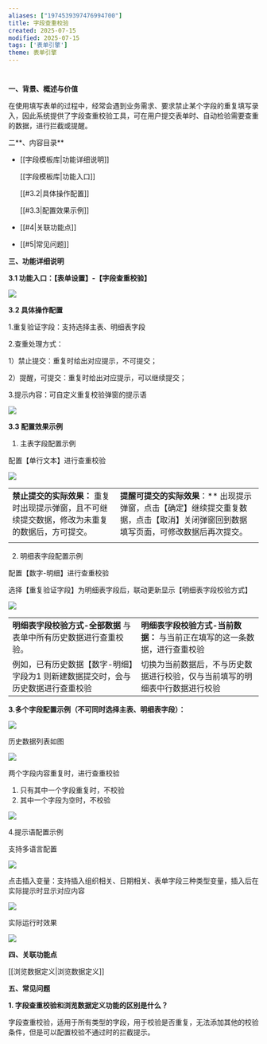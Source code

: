 ```yaml
---
aliases: ["1974539397476994700"]
title: 字段查重校验
created: 2025-07-15
modified: 2025-07-15
tags: ['表单引擎']
theme: 表单引擎
---
```


#

**一、背景、概述与价值**

在使用填写表单的过程中，经常会遇到业务需求、要求禁止某个字段的重复填写录入，因此系统提供了字段查重校验工具，可在用户提交表单时、自动检验需要查重的数据，进行拦截或提醒。

二**、内容目录**

- [[字段模板库|功能详细说明]]

  [[字段模板库|功能入口]]

  [[#3.2|具体操作配置]]

  [[#3.3|配置效果示例]]

- [[#4|关联功能点]]
- [[#5|常见问题]]

**三、功能详细说明**

**3.1 功能入口：【表单设置】-【字段查重校验】**

![](https://myhelpdoc.oss-cn-heyuan.aliyuncs.com/mdimages/40b988e1c416875efd3307bcd6a5a498.jpg)

**3.2 具体操作配置**

1.重复验证字段：支持选择主表、明细表字段

2.查重处理方式：

1）禁止提交：重复时给出对应提示，不可提交；

2）提醒，可提交：重复时给出对应提示，可以继续提交；

3.提示内容：可自定义重复校验弹窗的提示语

![](https://myhelpdoc.oss-cn-heyuan.aliyuncs.com/mdimages/b337ff5598c5e5a3fcf6b0160db1d1db.jpg)

**3.3 配置效果示例**

1. 主表字段配置示例

配置【单行文本】进行查重校验

![](https://myhelpdoc.oss-cn-heyuan.aliyuncs.com/mdimages/52edcaa303de5c8ea5830f5b175668b7.jpg)

|  |  |
| --- | --- |
| **禁止提交的实际效果：**  重复时出现提示弹窗，且不可继续提交数据，修改为未重复的数据后，方可提交。 | **提醒可提交的实际效果**：**  出现提示弹窗，点击【确定】继续提交重复数据，点击【取消】关闭弹窗回到数据填写页面，可修改数据后再次提交。 |
|  |  |

2. 明细表字段配置示例

配置【数字-明细】进行查重校验

选择【重复验证字段】为明细表字段后，联动更新显示【明细表字段校验方式】

![](https://myhelpdoc.oss-cn-heyuan.aliyuncs.com/mdimages/37ab2b62a37d2fc08b3bb3bfcb24914b.jpg)

|  |  |
| --- | --- |
| **明细表字段校验方式-全部数据**  与表单中所有历史数据进行查重校验。 | **明细表字段校验方式-当前数据：**  与当前正在填写的这一条数据，进行查重校验 |
| 例如，已有历史数据【数字-明细】字段为1    则新建数据提交时，会与历史数据进行查重校验 | 切换为当前数据后，不与历史数据进行校验，仅与当前填写的明细表中行数据进行校验 |

**3.多个字段配置示例（不可同时选择主表、明细表字段）：**

![](https://myhelpdoc.oss-cn-heyuan.aliyuncs.com/mdimages/f9fc9242b12f6b984caf3651c05a1112.jpg)

历史数据列表如图

![](https://myhelpdoc.oss-cn-heyuan.aliyuncs.com/mdimages/7b96d97f808aefab86e199d63dc009db.jpg)

两个字段内容重复时，进行查重校验

1. 只有其中一个字段重复时，不校验
2. 其中一个字段为空时，不校验

![](https://myhelpdoc.oss-cn-heyuan.aliyuncs.com/mdimages/e44ccfff72e0ec647b22f1ebcbda893b.jpg)

4.提示语配置示例

支持多语言配置

![](https://myhelpdoc.oss-cn-heyuan.aliyuncs.com/mdimages/9a802209e641945953d9e50c17ab87f0.jpg)

点击插入变量：支持插入组织相关、日期相关、表单字段三种类型变量，插入后在实际提示时显示对应内容

![](https://myhelpdoc.oss-cn-heyuan.aliyuncs.com/mdimages/a66c7e64accc5d6aa43f188fe315b1fe.jpg)

实际运行时效果

![](https://myhelpdoc.oss-cn-heyuan.aliyuncs.com/mdimages/ab1b42fb5d09c271ac0f233ff6131c16.jpg)

**四、关联功能点**

[[浏览数据定义|浏览数据定义]]

**五、常见问题**

**1. 字段查重校验和浏览数据定义功能的区别是什么？**

字段查重校验，适用于所有类型的字段，用于校验是否重复，无法添加其他的校验条件，但是可以配置校验不通过时的拦截提示。

